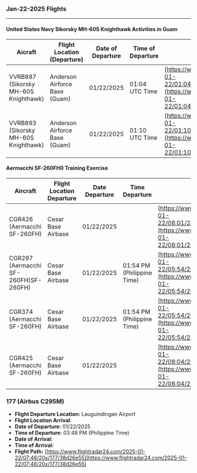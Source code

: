 ### Jan-22-2025 Flights
---
#### United States Navy Sikorsky MH-60S Knighthawk Activities in Guam

| Aicraft                              | Flight Location (Departure)   | Date of Departure | Time of Departure | Flight Path                                                                                                                                |
| ------------------------------------ | ----------------------------- | ----------------- | ----------------- | ------------------------------------------------------------------------------------------------------------------------------------------ |
| VVRB887 (Sikorsky MH-60S Knighthawk) | Anderson Airforce Base (Guam) | 01/22/2025        | 01:04 UTC Time    | [https://www.flightradar24.com/2025-01-22/01:04/20x/VVRB887/38d1b5c9](https://www.flightradar24.com/2025-01-22/01:04/20x/VVRB887/38d1b5c9) |
| VVRB893 (Sikorsky MH-60S Knighthawk) | Anderson Airforce Base (Guam) | 01/22/2025        | 01:10 UTC Time    | [https://www.flightradar24.com/2025-01-22/01:10/20x/VVRB893/38d1b889](https://www.flightradar24.com/2025-01-22/01:10/20x/VVRB893/38d1b889) |

#### Aermacchi SF-260FH0 Training Exercise

| Aircraft                             | Flight Location Departure | Date Departure | Time Departure             | Flight Path                                                                                                                              |
| ------------------------------------ | ------------------------- | -------------- | -------------------------- | ---------------------------------------------------------------------------------------------------------------------------------------- |
| CGR426 (Aermacchi SF-260FH)          | Cesar Base Airbase        | 01/22/2025     |                            | [https://www.flightradar24.com/2025-01-22/08:01/20x/CGR426/38d1a023](https://www.flightradar24.com/2025-01-22/08:01/20x/CGR426/38d1a023) |
| CGR297 (Aermacchi SF-260FH)SF-260FH) | Cesar Base Airbase        | 01/22/2025     | 01:54 PM (Philippine Time) | [https://www.flightradar24.com/2025-01-22/05:54/20x/CGR297/38d23bde](https://www.flightradar24.com/2025-01-22/05:54/20x/CGR297/38d23bde) |
| CGR374 (Aermacchi SF-260FH)          | Cesar Base Airbase        | 01/22/2025     | 01:54 PM (Philippine Time) | [https://www.flightradar24.com/2025-01-22/05:54/20x/CGR374/38d23c01](https://www.flightradar24.com/2025-01-22/05:54/20x/CGR374/38d23c01) |
| CGR425 (Aermacchi SF-260FH)          | Cesar Base Airbase        | 01/22/2025     |                            | [https://www.flightradar24.com/2025-01-22/08:04/20x/CGR425/38d2631d](https://www.flightradar24.com/2025-01-22/08:04/20x/CGR425/38d2631d) |

### 177 (Airbus C295M)
- **Flight Departure Location:** Lauguindingan Airport
- **Flight Location Arrival**: 
- **Date of Departure:** 01/22/2025
- **Time of Departure**: 03:48 PM (Philippine Time)
- **Date of Arrival:** 
- **Time of Arrival:** 
- **Flight Path:** [https://www.flightradar24.com/2025-01-22/07:48/20x/177/38d26e55](https://www.flightradar24.com/2025-01-22/07:48/20x/177/38d26e55)

